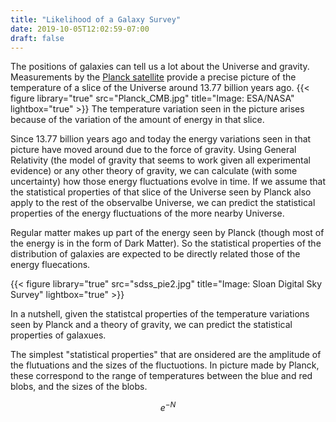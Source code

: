```yaml
---
title: "Likelihood of a Galaxy Survey"
date: 2019-10-05T12:02:59-07:00
draft: false
---
```


The positions of galaxies can tell us a lot about the Universe and gravity.
Measurements by the [Planck satellite](https://www.esa.int/Our_Activities/Space_Science/Planck/Planck_and_the_cosmic_microwave_background) provide a precise picture of the temperature of a slice of the Universe
around 13.77 billion years ago.
{{< figure library="true" src="Planck_CMB.jpg" title="Image: ESA/NASA" lightbox="true" >}}
The temperature variation seen in the picture arises because of the variation of the
amount of energy in that slice.

Since 13.77 billion years ago and today the energy variations seen in that picture have moved around
due to the force of gravity.  Using General Relativity (the model of gravity that seems to work given
all experimental evidence) or any other theory of gravity, we can calculate (with some uncertainty) how those energy fluctuations
evolve in time.  If we assume that the statistical
properties of that slice of the Universe seen by Planck also apply to the rest of the observalbe Universe,
we can predict the statistical properties of the energy fluctuations of the more nearby Universe.

Regular matter makes up part of the energy seen by Planck (though most of the energy is in the form of
Dark Matter).  So the statistical properties of the distribution of galaxies are expected to be directly related those
of the energy fluecations.

{{< figure library="true" src="sdss_pie2.jpg" title="Image: Sloan Digital Sky Survey" lightbox="true" >}}


In a nutshell, given the statistcal properties of the temperature variations seen by Planck and a theory of
gravity, we can predict the statistical properties of galaxues.

The simplest "statistical properties" that are onsidered are the amplitude of the flutuations and
the sizes of the fluctuotions. In picture made by Planck, these correspond to the range
of  temperatures between the blue and red blobs, and the sizes of the blobs. 



$$e^{-N}$$
